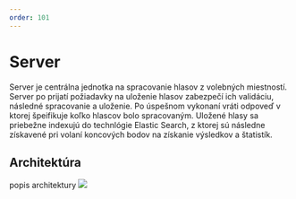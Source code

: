 ```yaml
---
order: 101
---
```

# Server
Server je centrálna jednotka na spracovanie hlasov z volebných miestností. Server po prijatí požiadavky na uloženie hlasov zabezpečí ich validáciu, následné spracovanie a uloženie. Po úspešnom vykonaní vráti odpoveď v ktorej špeifikuje koľko hlascov bolo spracovaným. Uložené hlasy sa priebežne indexujú do technlógie Elastic Search, z ktorej sú následne získavené pri volaní koncových bodov na získanie výsledkov a štatistík.
## Architektúra
popis architektury
![](/assets/images/server/architecture.png)
